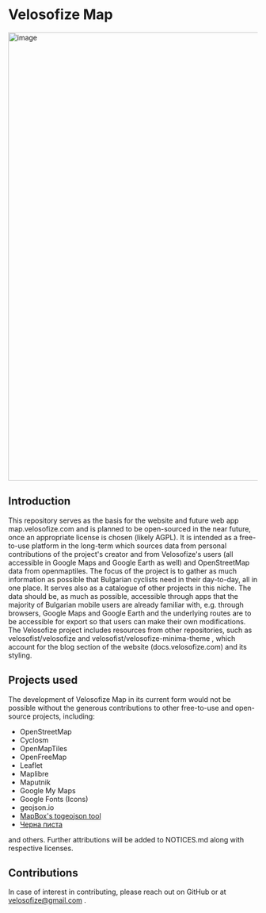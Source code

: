 # Velosofize Map

<img width="1740" height="904" alt="image" src="https://github.com/user-attachments/assets/aadeaf70-5795-40bd-aee9-ed9e7eaca223" />

## Introduction

This repository serves as the basis for the website and future web app map.velosofize.com and is planned to be open-sourced in the near future, once an appropriate license is chosen (likely AGPL). It is intended as a free-to-use platform in the long-term which sources data from personal contributions of the project's creator and from Velosofize's users (all accessible in Google Maps and Google Earth as well) and OpenStreetMap data from openmaptiles.
The focus of the project is to gather as much information as possible that Bulgarian cyclists need in their day-to-day, all in one place. It serves also as a catalogue of other projects in this niche. The data should be, as much as possible, accessible through apps that the majority of Bulgarian mobile users are already familiar with, e.g. through browsers, Google Maps and Google Earth and the underlying routes are to be accessible for export so that users can make their own modifications.
The Velosofize project includes resources from other repositories, such as velosofist/velosofize and velosofist/velosofize-minima-theme , which account for the blog section of the website (docs.velosofize.com) and its styling.

## Projects used

The development of Velosofize Map in its current form would not be possible without the generous contributions to other free-to-use and open-source projects, including:

* OpenStreetMap
* Cyclosm
* OpenMapTiles
* OpenFreeMap
* Leaflet
* Maplibre
* Maputnik
* Google My Maps
* Google Fonts (Icons)
* geojson.io
* [MapBox's togeojson tool](https://github.com/mapbox/togeojson)
* [Черна писта](chernapista.com)

and others. Further attributions will be added to NOTICES.md along with respective licenses.

## Contributions

In case of interest in contributing, please reach out on GitHub or at <velosofize@gmail.com> .
